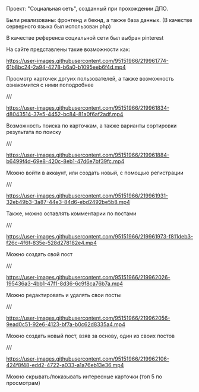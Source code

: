 Проект: "Социальная сеть", созданный при прохождении ДПО.

Были реализованы: фронтенд и бекнд, а также база данных. (В качестве серверного языка был использован php)

В качестве референса социальной сети был выбран pinterest

На сайте представлены такие возможности как:
  
https://user-images.githubusercontent.com/95151966/219961774-61b8bc24-2a94-4278-b6a0-b1095eeb6f4d.mp4

Просмотр карточек дргуих пользователей, а также возможность ознакомится с ними поподробнее

///

https://user-images.githubusercontent.com/95151966/219961834-d8043514-37e5-4452-bc84-81a0f6af2adf.mp4

Возможность поиска по карточкам, а также варианты сортировки результата по поиску

///

https://user-images.githubusercontent.com/95151966/219961884-b6499f4d-69e8-420c-8eb1-47d6e7bf39fc.mp4

Можно войти в аккаунт, или создать новый, с помощью регистрации

///

https://user-images.githubusercontent.com/95151966/219961931-32eb49b3-3a87-44e3-84d6-ebd2492be5b8.mp4

Также, можно оставлять комментарии по постами

///
  
https://user-images.githubusercontent.com/95151966/219961973-f811deb3-f26c-4f6f-835e-528d278182e4.mp4

Можно создать свой пост

///

https://user-images.githubusercontent.com/95151966/219962026-195436a3-4bb1-47f1-8d36-6c9f8ca76b7a.mp4

Можно редактировать и удалять свои посты

///

https://user-images.githubusercontent.com/95151966/219962056-9ead0c51-92e6-4123-bf7a-b0c62d8335a4.mp4

Можно создать новый пост, взяв за основу, один из своих постов

///

https://user-images.githubusercontent.com/95151966/219962106-424f8f48-edd2-4722-a033-a1a76eb13e36.mp4

Можно скрывать/показывать интересные карточки (топ 5 по просмотрам)
